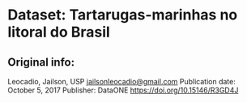 # Dataset: Tartarugas-marinhas no litoral do Brasil


## Original info: 
Leocadio, Jailson, USP
jailsonleocadio@gmail.com
Publication date: October 5, 2017
Publisher: DataONE
https://doi.org/10.15146/R3GD4J